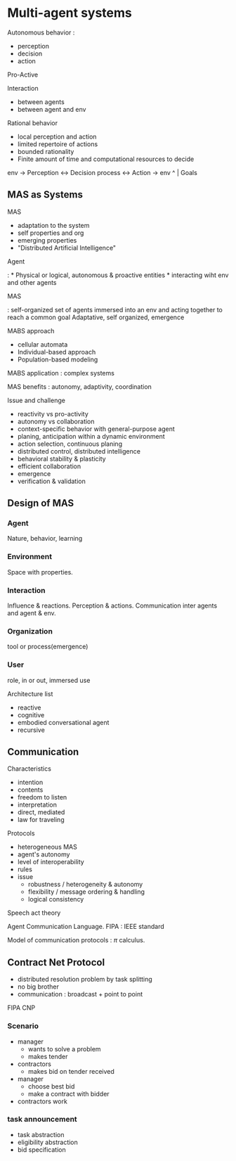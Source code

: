 # Multi-agent systems

Autonomous behavior :

* perception
* decision
* action

Pro-Active

Interaction

* between agents
* between agent and env

Rational behavior

* local perception and action
* limited repertoire of actions
* bounded rationality
* Finite amount of time and computational resources to decide


env -> Perception <-> Decision process <-> Action -> env
                              ^
                              |
                            Goals

## MAS as Systems

MAS

* adaptation to the system
* self properties and org
* emerging properties
* "Distributed Artificial Intelligence"

Agent

:   * Physical or logical, autonomous & proactive entities
    * interacting wiht env and other agents

MAS

:   self-organized set of agents immersed into an env and acting together to reach a common goal
    Adaptative, self organized, emergence

MABS approach

* cellular automata
* Individual-based approach
* Population-based modeling

MABS application : complex systems

MAS benefits : autonomy, adaptivity, coordination

Issue and challenge

* reactivity vs pro-activity
* autonomy vs collaboration
* context-specific behavior with general-purpose agent
* planing, anticipation within a dynamic environment
* action selection, continuous planing
* distributed control, distributed intelligence
* behavioral stability & plasticity
* efficient collaboration
* emergence
* verification & validation

## Design of MAS

### Agent

Nature, behavior, learning

### Environment

Space with properties.

### Interaction

Influence & reactions.
Perception & actions.
Communication inter agents and agent & env.

### Organization

tool or process(emergence)

### User

role, in or out, immersed use

Architecture list

* reactive
* cognitive
* embodied conversational agent
* recursive

## Communication

Characteristics

* intention
* contents
* freedom to listen
* interpretation
* direct, mediated
* law for traveling

Protocols

* heterogeneous MAS
* agent's autonomy
* level of interoperability
* rules
* issue
    * robustness / heterogeneity & autonomy
    * flexibility / message ordering & handling
    * logical consistency

Speech act theory

Agent Communication Language.
FIPA : IEEE standard

Model of communication protocols : $\pi$ calculus.

## Contract Net Protocol

* distributed resolution problem by task splitting
* no big brother
* communication : broadcast + point to point

FIPA CNP

### Scenario

* manager
    * wants to solve a problem
    * makes tender
* contractors
    * makes bid on tender received
* manager
    * choose best bid
    * make a contract with bidder
* contractors work

### task announcement

* task abstraction
* eligibility abstraction
* bid specification




